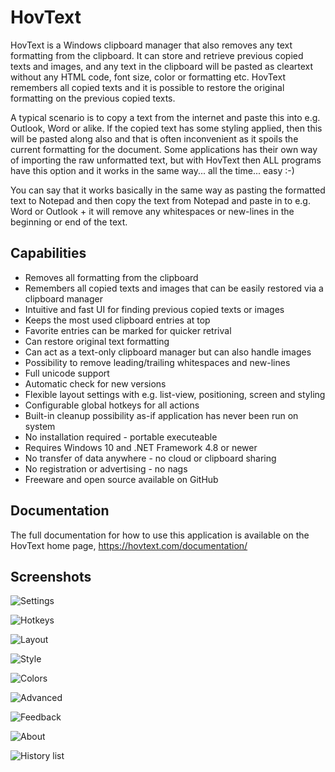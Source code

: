 # HovText

HovText is a Windows clipboard manager that also removes any text formatting from the clipboard. It can store and retrieve previous copied texts and images, and any text in the clipboard will be pasted as cleartext without any HTML code, font size, color or formatting etc. HovText remembers all copied texts and it is possible to restore the original formatting on the previous copied texts.

A typical scenario is to copy a text from the internet and paste this into e.g. Outlook, Word or alike. If the copied text has some styling applied, then this will be pasted along also and that is often inconvenient as it spoils the current formatting for the document. Some applications has their own way of importing the raw unformatted text, but with HovText then ALL programs have this option and it works in the same way... all the time... easy :-)

You can say that it works basically in the same way as pasting the formatted text to Notepad and then copy the text from Notepad and paste in to e.g. Word or Outlook + it will remove any whitespaces or new-lines in the beginning or end of the text.

## Capabilities

* Removes all formatting from the clipboard
* Remembers all copied texts and images that can be easily restored via a clipboard manager
* Intuitive and fast UI for finding previous copied texts or images
* Keeps the most used clipboard entries at top
* Favorite entries can be marked for quicker retrival
* Can restore original text formatting
* Can act as a text-only clipboard manager but can also handle images
* Possibility to remove leading/trailing whitespaces and new-lines
* Full unicode support
* Automatic check for new versions
* Flexible layout settings with e.g. list-view, positioning, screen and styling
* Configurable global hotkeys for all actions
* Built-in cleanup possibility as-if application has never been run on system
* No installation required - portable executeable
* Requires Windows 10 and .NET Framework 4.8 or newer
* No transfer of data anywhere - no cloud or clipboard sharing
* No registration or advertising - no nags
* Freeware and open source available on GitHub

## Documentation

The full documentation for how to use this application is available on the HovText home page, https://hovtext.com/documentation/

## Screenshots

![Settings](https://hovtext.com/documentation/images/General-NY.jpg)

![Hotkeys](https://hovtext.com/documentation/images/Hotkeys.jpg)

![Layout](https://hovtext.com/documentation/images/Layout.jpg)

![Style](https://hovtext.com/documentation/images/Style.jpg)

![Colors](https://hovtext.com/documentation/images/Colors.jpg)

![Advanced](https://hovtext.com/documentation/images/Advanced.jpg)

![Feedback](https://hovtext.com/documentation/images/Feedback.jpg)

![About](https://hovtext.com/documentation/images/About.jpg)

![History list](https://hovtext.com/documentation/images/HistoryList0.jpg)
